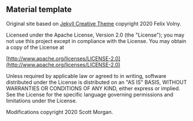## Material template

Original site based on [Jekyll Creative Theme](https://github.com/volny/creative-theme-jekyll) copyright 2020 Felix Volny.

Licensed under the Apache License, Version 2.0 (the "License"); you may not use this project except in compliance with the License. You may obtain a copy of the License at

[http://www.apache.org/licenses/LICENSE-2.0](http://www.apache.org/licenses/LICENSE-2.0)

Unless required by applicable law or agreed to in writing, software distributed under the License is distributed on an "AS IS" BASIS, WITHOUT WARRANTIES OR CONDITIONS OF ANY KIND, either express or implied. See the License for the specific language governing permissions and limitations under the License.

Modifications copyright 2020 Scott Morgan.
